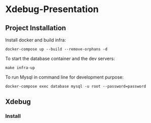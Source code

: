 # Xdebug-Presentation

## Project Installation

Install docker and build infra:
```shell
docker-compose up --build --remove-orphans -d
```

To start the database container and the dev servers:
```shell
make infra-up
```

To run Mysql in command line for development purpose:
```shell
docker-compose exec database mysql -u root --password=password
```

## Xdebug

### Install

